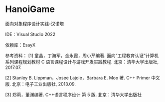 # HanoiGame
面向对象程序设计实践-汉诺塔

IDE：Visual Studio 2022

依赖库：EsayX

参考资料：
[1] 童晶，丁海军，金永霞，周小芹编著. 面向“工程教育认证”计算机系列课程规划教材 C 语言课程设计与游戏开发实践教程. 北京：清华大学出版社, 2017.07.

[2] Stanley B. Lippman，Josee Lajoie，Barbara E. Moo 著. C++ Primer 中文版. 北京：电子工业出版社, 2013.09.

[3] 郑莉，董渊编著. C++语言程序设计 第 5 版. 北京：清华大学出版社
